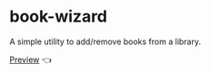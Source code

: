 # book-wizard

A simple utility to add/remove books from a library.

[Preview](https://bwd202.github.io/book-wizard/) :point_left:
